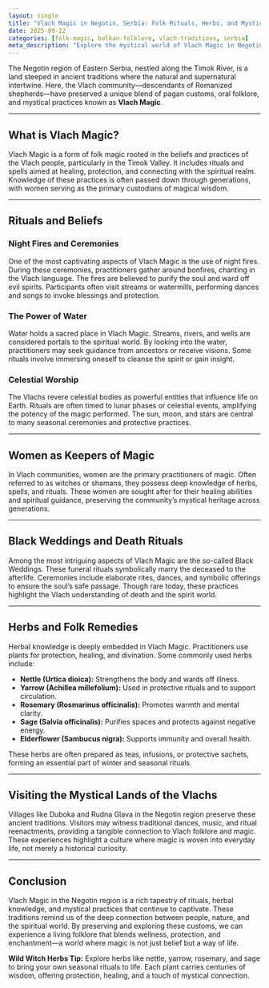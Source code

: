 ```yaml
---
layout: single
title: "Vlach Magic in Negotin, Serbia: Folk Rituals, Herbs, and Mystical Traditions"
date: 2025-09-22
categories: [folk-magic, balkan-folklore, vlach-traditions, serbia]
meta_description: "Explore the mystical world of Vlach Magic in Negotin, Serbia. Discover folk rituals, protective herbs, and ancient traditions from the Vlach people of the Timok Valley."
---
```


The Negotin region of Eastern Serbia, nestled along the Timok River, is a land steeped in ancient traditions where the natural and supernatural intertwine. Here, the Vlach community—descendants of Romanized shepherds—have preserved a unique blend of pagan customs, oral folklore, and mystical practices known as **Vlach Magic**.

---

## What is Vlach Magic?

Vlach Magic is a form of folk magic rooted in the beliefs and practices of the Vlach people, particularly in the Timok Valley. It includes rituals and spells aimed at healing, protection, and connecting with the spiritual realm. Knowledge of these practices is often passed down through generations, with women serving as the primary custodians of magical wisdom.

---

## Rituals and Beliefs

### Night Fires and Ceremonies

One of the most captivating aspects of Vlach Magic is the use of night fires. During these ceremonies, practitioners gather around bonfires, chanting in the Vlach language. The fires are believed to purify the soul and ward off evil spirits. Participants often visit streams or watermills, performing dances and songs to invoke blessings and protection.

### The Power of Water

Water holds a sacred place in Vlach Magic. Streams, rivers, and wells are considered portals to the spiritual world. By looking into the water, practitioners may seek guidance from ancestors or receive visions. Some rituals involve immersing oneself to cleanse the spirit or gain insight.

### Celestial Worship

The Vlachs revere celestial bodies as powerful entities that influence life on Earth. Rituals are often timed to lunar phases or celestial events, amplifying the potency of the magic performed. The sun, moon, and stars are central to many seasonal ceremonies and protective practices.

---

## Women as Keepers of Magic

In Vlach communities, women are the primary practitioners of magic. Often referred to as witches or shamans, they possess deep knowledge of herbs, spells, and rituals. These women are sought after for their healing abilities and spiritual guidance, preserving the community’s mystical heritage across generations.

---

## Black Weddings and Death Rituals

Among the most intriguing aspects of Vlach Magic are the so-called Black Weddings. These funeral rituals symbolically marry the deceased to the afterlife. Ceremonies include elaborate rites, dances, and symbolic offerings to ensure the soul’s safe passage. Though rare today, these practices highlight the Vlach understanding of death and the spirit world.

---

## Herbs and Folk Remedies

Herbal knowledge is deeply embedded in Vlach Magic. Practitioners use plants for protection, healing, and divination. Some commonly used herbs include:

* **Nettle (Urtica dioica):** Strengthens the body and wards off illness.  
* **Yarrow (Achillea millefolium):** Used in protective rituals and to support circulation.  
* **Rosemary (Rosmarinus officinalis):** Promotes warmth and mental clarity.  
* **Sage (Salvia officinalis):** Purifies spaces and protects against negative energy.  
* **Elderflower (Sambucus nigra):** Supports immunity and overall health.

These herbs are often prepared as teas, infusions, or protective sachets, forming an essential part of winter and seasonal rituals.

---

## Visiting the Mystical Lands of the Vlachs

Villages like Duboka and Rudna Glava in the Negotin region preserve these ancient traditions. Visitors may witness traditional dances, music, and ritual reenactments, providing a tangible connection to Vlach folklore and magic. These experiences highlight a culture where magic is woven into everyday life, not merely a historical curiosity.

---

## Conclusion

Vlach Magic in the Negotin region is a rich tapestry of rituals, herbal knowledge, and mystical practices that continue to captivate. These traditions remind us of the deep connection between people, nature, and the spiritual world. By preserving and exploring these customs, we can experience a living folklore that blends wellness, protection, and enchantment—a world where magic is not just belief but a way of life.

**Wild Witch Herbs Tip:** Explore herbs like nettle, yarrow, rosemary, and sage to bring your own seasonal rituals to life. Each plant carries centuries of wisdom, offering protection, healing, and a touch of mystical connection.
